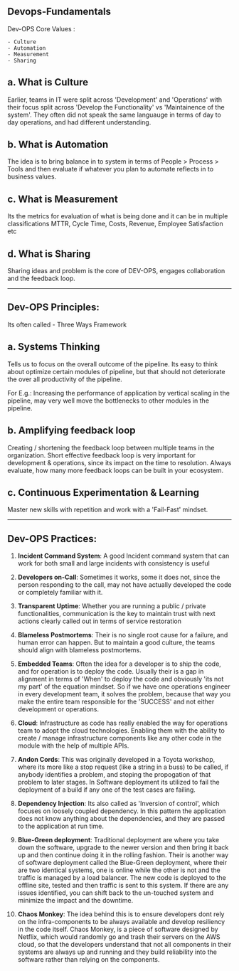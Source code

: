 **Devops-Fundamentals**
--------------------------------------------------------------------------------------------------------------------------
Dev-OPS Core Values :

    - Culture
    - Automation
    - Measurement
    - Sharing

a. What is Culture
--------------------------------------------------------------------------------------------------------------------------
Earlier, teams in IT were split across 'Development' and 'Operations' with their focus split across 'Develop the Functionality' vs 'Maintainence of the system'. They often did not speak the same languauge in terms of day to day operations, and had different understanding.

b. What is Automation
--------------------------------------------------------------------------------------------------------------------------
The idea is to bring balance in to system in terms of People > Process > Tools and then evaluate if whatever you plan to automate reflects in to business values.

c. What is Measurement
--------------------------------------------------------------------------------------------------------------------------
Its the metrics for evaluation of what is being done and it can be in multiple classifications
MTTR, Cycle Time, Costs, Revenue, Employee Satisfaction etc

d. What is Sharing
--------------------------------------------------------------------------------------------------------------------------
Sharing ideas and problem is the core of DEV-OPS, engages collaboration and the feedback loop.

--------------------------------------------------------------------------------------------------------------------------
Dev-OPS Principles:
--------------------------------------------------------------------------------------------------------------------------
Its often called - Three Ways Framework

a. Systems Thinking
--------------------------------------------------------------------------------------------------------------------------
Tells us to focus on the overall outcome of the pipeline. Its easy to think about optimize certain modules of pipeline, but that should not deteriorate the over all productivity of the pipeline.

For E.g.: Increasing the performance of application by vertical scaling in the pipeline, may very well move the bottlenecks to other modules in the pipeline.

b. Amplifying feedback loop
--------------------------------------------------------------------------------------------------------------------------
Creating / shortening the feedback loop between multiple teams in the organization. Short effective feedback loop is very important for development & operations, since its impact on the time to resolution. Always evaluate, how many more feedback loops can be built in your ecosystem.

c. Continuous Experimentation & Learning
--------------------------------------------------------------------------------------------------------------------------
Master new skills with repetition and work with a 'Fail-Fast' mindset.

--------------------------------------------------------------------------------------------------------------------------
Dev-OPS Practices:
--------------------------------------------------------------------------------------------------------------------------
1. **Incident Command System**: A good Incident command system that can work for both small and large incidents with consistency is useful

2. **Developers on-Call**: Sometimes it works, some it does not, since the person responding to the call, may not have actually developed the code or completely familiar with it.

3. **Transparent Uptime**: Whether you are running a public / private functionalities, communication is the key to maintain trust with next actions clearly called out in terms of service restoration

4. **Blameless Postmortems**: Their is no single root cause for a failure, and human error can happen. But to maintain a good culture, the teams should align with blameless postmortems.

5. **Embedded Teams**: Often the idea for a developer is to ship the code, and for operation is to deploy the code. Usually their is a gap in alignment in terms of 'When' to deploy the code and obviously 'its not my part' of the equation mindset. So if we have one operations engineer in every development team, it solves the problem, because that way you make the entire team responsible for the 'SUCCESS' and not either development or operations.

6. **Cloud**: Infrastructure as code has really enabled the way for operations team to adopt the cloud technologies. Enabling them with the ability to create / manage infrastructure components like any other code in the module with the help of multiple APIs.

7. **Andon Cords**: This was originally developed in a Toyota workshop, where its more like a stop request (like a string in a buss) to be called, if anybody identifies a problem, and stoping the propogation of that problem to later stages. In Software deployment its utilized to fail the deployment of a build if any one of the test cases are failing.

8. **Dependency Injection**: Its also called as 'Inversion of control', which focuses on loosely coupled dependency. In this pattern the application does not know anything about the dependencies, and they are passed to the application at run time. 

9. **Blue-Green deployment**: Traditional deployment are where you take down the software, upgrade to the newer version and then bring it back up and then continue doing it in the rolling fashion.
Their is another way of software deployment called the Blue-Green deployment, where their are two identical systems, one is online while the other is not and the traffic is managed by a load balancer. The new code is deployed to the offline site, tested and then traffic is sent to this system.
If there are any issues identified, you can shift back to the un-touched system and minimize the impact and the downtime.

10. **Chaos Monkey**: The idea behind this is to ensure developers dont rely on the infra-components to be always available and develop resiliency in the code itself.
Chaos Monkey, is a piece of software designed by Netflix, which would randomly go and trash their servers on the AWS cloud, so that the developers understand that not all components in their systems are always up and running and they build reliability into the software rather than relying on the components.

